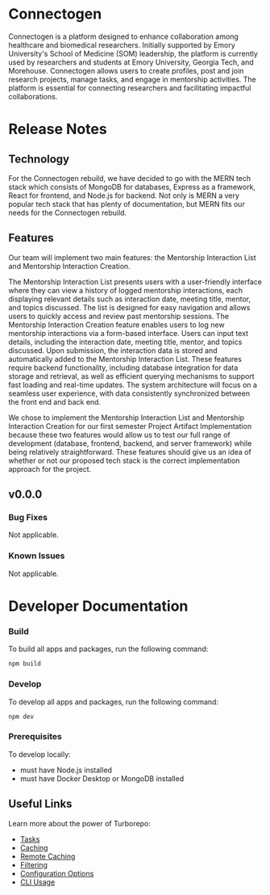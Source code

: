 # Connectogen

Connectogen is a platform designed to enhance collaboration among healthcare and biomedical researchers. Initially supported by Emory University's School of Medicine (SOM) leadership, the platform is currently used by researchers and students at Emory University, Georgia Tech, and Morehouse. Connectogen allows users to create profiles, post and join research projects, manage tasks, and engage in mentorship activities. The platform is essential for connecting researchers and facilitating impactful collaborations.

# Release Notes

## Technology

For the Connectogen rebuild, we have decided to go with the MERN tech stack which consists of MongoDB for databases, Express as a framework, React for frontend, and Node.js for backend. Not only is MERN a very popular tech stack that has plenty of documentation, but MERN fits our needs for the Connectogen rebuild.

## Features

Our team will implement two main features: the Mentorship Interaction List and Mentorship Interaction Creation.

The Mentorship Interaction List presents users with a user-friendly interface where they can view a history of logged mentorship interactions, each displaying relevant details such as interaction date, meeting title, mentor, and topics discussed. The list is designed for easy navigation and allows users to quickly access and review past mentorship sessions.
The Mentorship Interaction Creation feature enables users to log new mentorship interactions via a form-based interface. Users can input text details, including the interaction date, meeting title, mentor, and topics discussed. Upon submission, the interaction data is stored and automatically added to the Mentorship Interaction List.
These features require backend functionality, including database integration for data storage and retrieval, as well as efficient querying mechanisms to support fast loading and real-time updates. The system architecture will focus on a seamless user experience, with data consistently synchronized between the front end and back end.

We chose to implement the Mentorship Interaction List and Mentorship Interaction Creation for our first semester Project Artifact Implementation because these two features would allow us to test our full range of development (database, frontend, backend, and server framework) while being relatively straightforward. These features should give us an idea of whether or not our proposed tech stack is the correct implementation approach for the project. 

## v0.0.0

### Bug Fixes

Not applicable.

### Known Issues

Not applicable.

# Developer Documentation

### Build

To build all apps and packages, run the following command:

```
npm build
```

### Develop

To develop all apps and packages, run the following command:

```
npm dev
```

### Prerequisites

To develop locally:

- must have Node.js installed
- must have Docker Desktop or MongoDB installed

## Useful Links

Learn more about the power of Turborepo:

- [Tasks](https://turbo.build/repo/docs/core-concepts/monorepos/running-tasks)
- [Caching](https://turbo.build/repo/docs/core-concepts/caching)
- [Remote Caching](https://turbo.build/repo/docs/core-concepts/remote-caching)
- [Filtering](https://turbo.build/repo/docs/core-concepts/monorepos/filtering)
- [Configuration Options](https://turbo.build/repo/docs/reference/configuration)
- [CLI Usage](https://turbo.build/repo/docs/reference/command-line-reference)
